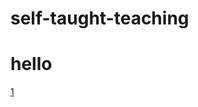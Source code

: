 self-taught-teaching
====================

# hello


[1](https://github.com/morfant/self-taught-teaching/1.md)
